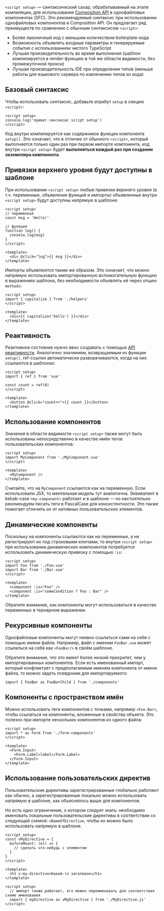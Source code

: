 `<script setup>` — синтаксический сахар, обрабатываемый на этапе компиляции, для использования [Composition API](https://v3.ru.vuejs.org/ru/api/composition-api.html) в однофайловых компонентах (SFC). Это рекомендуемый синтаксис при использовании однофайловых компонентов и Composition API. Он предлагает ряд преимуществ по сравнению с обычным синтаксисом `<script>`:

- Более лаконичный код с меньшим количеством boilerplate-кода
- Возможность объявлять входные параметры и генерируемые события с использованием чистого TypeScript
- Лучшая производительность во время выполнения (шаблон компилируется в render-функцию в той же области видимости, без промежуточной прокси)
- Лучшая производительность IDE при определении типов (меньше работы для языкового сервера по извлечению типов из кода)


## Базовый синтаксис

Чтобы использовать синтаксис, добавьте атрибут `setup` в секцию `<script>`:

```tsx
<script setup>
console.log('привет синтаксис script setup')
</script>
```

Код внутри компилируется как содержимое функции компонента `setup()`. Это означает, что в отличие от обычного `<script>`, который выполняется только один раз при первом импорте компонента, код внутри `<script setup>` будет **выполняться каждый раз при создании экземпляра компонента**.

## Привязки верхнего уровня будут доступны в шаблоне

При использовании `<script setup>` любые привязки верхнего уровня (в т.ч. переменные, объявления функций и импорты) объявленные внутри `<script setup>` будут доступны напрямую в шаблоне:

```tsx
<script setup>
// переменная
const msg = 'Hello!'

// функция
function log() {
  console.log(msg)
}
</script>

<template>
  <div @click="log">{{ msg }}</div>
</template>
```

Импорты объявляются таким же образом. Это означает, что можно напрямую использовать импортированную вспомогательную функцию в выражениях шаблона, без необходимости объявлять её через опцию `methods`:

```tsx
<script setup>
import { capitalize } from './helpers'
</script>

<template>
  <div>{{ capitalize('hello') }}</div>
</template>
```

## Реактивность

Реактивное состояние нужно явно создавать с помощью [API реактивности](https://v3.ru.vuejs.org/ru/api/basic-reactivity.html). Аналогично значениям, возвращаемым из функции `setup()`, ref-ссылки автоматически разворачиваются, когда на них ссылаются в шаблонах:

```tsx
<script setup>
import { ref } from 'vue'

const count = ref(0)
</script>

<template>
  <button @click="count++">{{ count }}</button>
</template>
```

## Использование компонентов

Значения в области видимости `<script setup>` также могут быть использованы непосредственно в качестве имён тегов пользовательских компонентов:

```tsx
<script setup>
import MyComponent from './MyComponent.vue'
</script>

<template>
  <MyComponent />
</template>
```

Считайте, что на `MyComponent` ссылаются как на переменную. Если использовали JSX, то ментальная модель тут аналогична. Эквивалент в kebab-case `<my-component>` работает и в шаблоне — но настоятельно рекомендуем писать теги в PascalCase для консистентности. Это также помогает отличить их от нативных пользовательских элементов.

## Динамические компоненты

Поскольку на компоненты ссылаются как на переменные, а не регистрируют их под строковыми ключами, то внутри `<script setup>` при использовании динамических компонентов потребуется использовать динамическую привязку с помощью `:is`:

```tsx
<script setup>
import Foo from './Foo.vue'
import Bar from './Bar.vue'
</script>

<template>
  <component :is="Foo" />
  <component :is="someCondition ? Foo : Bar" />
</template>
```

Обратите внимание, как компоненты могут использоваться в качестве переменных в тернарном выражении.

## Рекурсивные компоненты

Однофайловые компоненты могут неявно ссылаться сами на себя с помощью имени файла. Например, файл с именем `FooBar.vue` может ссылаться на себя как `<FooBar/>` в своём шаблоне.

Обратите внимание, что это имеет более низкий приоритет, чем у импортированных компонентов. Если есть именованный импорт, который конфликтует с предполагаемым именем компонента от имени файла, то можно задать псевдоним для импортируемого:

```tsx
import { FooBar as FooBarChild } from './components'
```

## Компоненты с пространством имён

Можно использовать теги компонентов с точками, например `<Foo.Bar>`, чтобы ссылаться на компоненты, вложенные в свойства объекта. Это полезно при импорте нескольких компонентов из одного файла:

```tsx
<script setup>
import * as Form from './form-components'
</script>

<template>
  <Form.Input>
    <Form.Label>label</Form.Label>
  </Form.Input>
</template>
```

## Использование пользовательских директив

Пользовательские директивы зарегистрированные глобально работают как обычно, а зарегистрированные локально можно использовать напрямую в шаблоне, как объяснялось выше для компонентов.

Но есть одно ограничение, о котором следует знать: необходимо именовать локальные пользовательские директивы в соответствии со следующей схемой: `vNameOfDirective`, чтобы их можно было использовать напрямую в шаблоне.

```tsx
<script setup>
const vMyDirective = {
  beforeMount: (el) => {
    // сделать что-нибудь с элементом
  }
}
</script>

<template>
  <h1 v-my-directive>Какой-то заголовок</h1>
</template>
```

```tsx
<script setup>
  // импорт также работает, его можно переименовать для соответствия схеме именования
  import { myDirective as vMyDirective } from './MyDirective.js'
</script>
```
